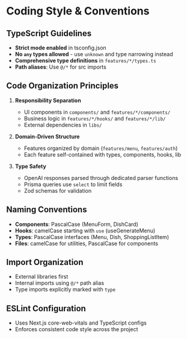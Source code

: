 # Coding Style & Conventions

## TypeScript Guidelines

- **Strict mode enabled** in tsconfig.json
- **No `any` types allowed** - use `unknown` and type narrowing instead
- **Comprehensive type definitions** in `features/*/types.ts`
- **Path aliases**: Use `@/*` for src imports

## Code Organization Principles

1. **Responsibility Separation**
   - UI components in `components/` and `features/*/components/`
   - Business logic in `features/*/hooks/` and `features/*/lib/`
   - External dependencies in `libs/`

2. **Domain-Driven Structure**
   - Features organized by domain (`features/menu`, `features/auth`)
   - Each feature self-contained with types, components, hooks, lib

3. **Type Safety**
   - OpenAI responses parsed through dedicated parser functions
   - Prisma queries use `select` to limit fields
   - Zod schemas for validation

## Naming Conventions

- **Components**: PascalCase (MenuForm, DishCard)
- **Hooks**: camelCase starting with `use` (useGenerateMenu)
- **Types**: PascalCase interfaces (Menu, Dish, ShoppingListItem)
- **Files**: camelCase for utilities, PascalCase for components

## Import Organization

- External libraries first
- Internal imports using `@/*` path alias
- Type imports explicitly marked with `type`

## ESLint Configuration

- Uses Next.js core-web-vitals and TypeScript configs
- Enforces consistent code style across the project
